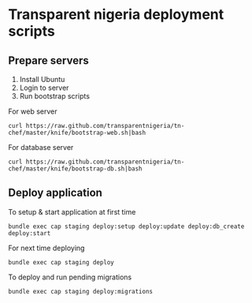 Transparent nigeria deployment scripts
=======

Prepare servers
-------

1. Install Ubuntu
2. Login to server
3. Run bootstrap scripts

For web server

`curl https://raw.github.com/transparentnigeria/tn-chef/master/knife/bootstrap-web.sh|bash`

For database server

`curl https://raw.github.com/transparentnigeria/tn-chef/master/knife/bootstrap-db.sh|bash`

Deploy application
-------

To setup & start application at first time

`bundle exec cap staging deploy:setup deploy:update deploy:db_create deploy:start`

For next time deploying

`bundle exec cap staging deploy`

To deploy and run pending migrations

`bundle exec cap staging deploy:migrations`
